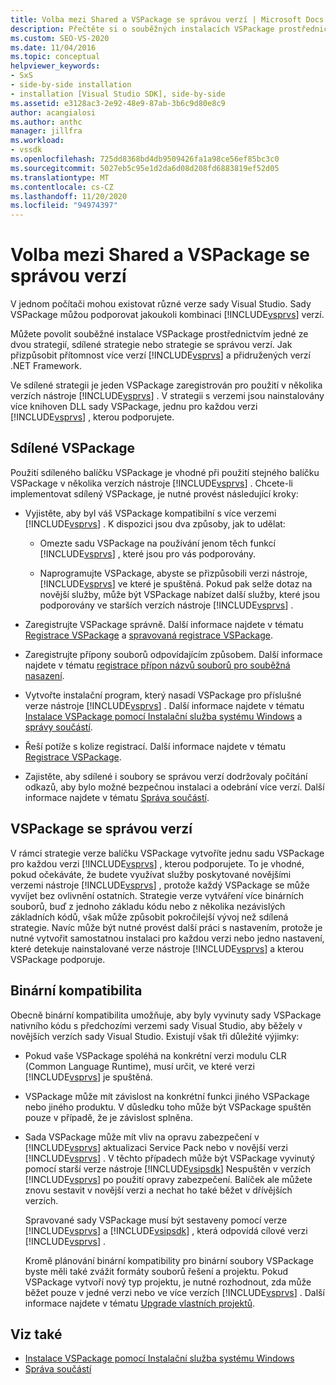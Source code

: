 ```yaml
---
title: Volba mezi Shared a VSPackage se správou verzí | Microsoft Docs
description: Přečtěte si o souběžných instalacích VSPackage prostřednictvím sdílených nebo verzí sady Visual Studio a .NET Framework.
ms.custom: SEO-VS-2020
ms.date: 11/04/2016
ms.topic: conceptual
helpviewer_keywords:
- SxS
- side-by-side installation
- installation [Visual Studio SDK], side-by-side
ms.assetid: e3128ac3-2e92-48e9-87ab-3b6c9d80e8c9
author: acangialosi
ms.author: anthc
manager: jillfra
ms.workload:
- vssdk
ms.openlocfilehash: 725dd8368bd4db9509426fa1a98ce56ef85bc3c0
ms.sourcegitcommit: 5027eb5c95e1d2da6d08d208fd6883819ef52d05
ms.translationtype: MT
ms.contentlocale: cs-CZ
ms.lasthandoff: 11/20/2020
ms.locfileid: "94974397"
---
```

# <a name="choose-between-shared-and-versioned-vspackages"></a>Volba mezi Shared a VSPackage se správou verzí
V jednom počítači mohou existovat různé verze sady Visual Studio. Sady VSPackage můžou podporovat jakoukoli kombinaci [!INCLUDE[vsprvs](../code-quality/includes/vsprvs_md.md)] verzí.

 Můžete povolit souběžné instalace VSPackage prostřednictvím jedné ze dvou strategií, sdílené strategie nebo strategie se správou verzí. Jak přizpůsobit přítomnost více verzí [!INCLUDE[vsprvs](../code-quality/includes/vsprvs_md.md)] a přidružených verzí .NET Framework.

 Ve sdílené strategii je jeden VSPackage zaregistrován pro použití v několika verzích nástroje [!INCLUDE[vsprvs](../code-quality/includes/vsprvs_md.md)] . V strategii s verzemi jsou nainstalovány více knihoven DLL sady VSPackage, jednu pro každou verzi [!INCLUDE[vsprvs](../code-quality/includes/vsprvs_md.md)] , kterou podporujete.

## <a name="shared-vspackages"></a>Sdílené VSPackage
 Použití sdíleného balíčku VSPackage je vhodné při použití stejného balíčku VSPackage v několika verzích nástroje [!INCLUDE[vsprvs](../code-quality/includes/vsprvs_md.md)] . Chcete-li implementovat sdílený VSPackage, je nutné provést následující kroky:

- Vyjistěte, aby byl váš VSPackage kompatibilní s více verzemi [!INCLUDE[vsprvs](../code-quality/includes/vsprvs_md.md)] . K dispozici jsou dva způsoby, jak to udělat:

  - Omezte sadu VSPackage na používání jenom těch funkcí [!INCLUDE[vsprvs](../code-quality/includes/vsprvs_md.md)] , které jsou pro vás podporovány.

  - Naprogramujte VSPackage, abyste se přizpůsobili verzi nástroje, [!INCLUDE[vsprvs](../code-quality/includes/vsprvs_md.md)] ve které je spuštěná. Pokud pak selže dotaz na novější služby, může být VSPackage nabízet další služby, které jsou podporovány ve starších verzích nástroje [!INCLUDE[vsprvs](../code-quality/includes/vsprvs_md.md)] .

- Zaregistrujte VSPackage správně. Další informace najdete v tématu [Registrace VSPackage](../extensibility/internals/vspackage-registration.md) a [spravovaná registrace VSPackage](/previous-versions/bb166783(v=vs.100)).

- Zaregistrujte přípony souborů odpovídajícím způsobem. Další informace najdete v tématu [registrace přípon názvů souborů pro souběžná nasazení](../extensibility/registering-file-name-extensions-for-side-by-side-deployments.md).

- Vytvořte instalační program, který nasadí VSPackage pro příslušné verze nástroje [!INCLUDE[vsprvs](../code-quality/includes/vsprvs_md.md)] . Další informace najdete v tématu [Instalace VSPackage pomocí Instalační služba systému Windows](../extensibility/internals/installing-vspackages-with-windows-installer.md) a [správy součástí](../extensibility/internals/component-management.md).

- Řeší potíže s kolize registrací. Další informace najdete v tématu [Registrace VSPackage](../extensibility/internals/vspackage-registration.md).

- Zajistěte, aby sdílené i soubory se správou verzí dodržovaly počítání odkazů, aby bylo možné bezpečnou instalaci a odebrání více verzí. Další informace najdete v tématu [Správa součástí](../extensibility/internals/component-management.md).

## <a name="versioned-vspackages"></a>VSPackage se správou verzí
 V rámci strategie verze balíčku VSPackage vytvoříte jednu sadu VSPackage pro každou verzi [!INCLUDE[vsprvs](../code-quality/includes/vsprvs_md.md)] , kterou podporujete. To je vhodné, pokud očekáváte, že budete využívat služby poskytované novějšími verzemi nástroje [!INCLUDE[vsprvs](../code-quality/includes/vsprvs_md.md)] , protože každý VSPackage se může vyvíjet bez ovlivnění ostatních. Strategie verze vytváření více binárních souborů, buď z jednoho základu kódu nebo z několika nezávislých základních kódů, však může způsobit pokročilejší vývoj než sdílená strategie. Navíc může být nutné provést další práci s nastavením, protože je nutné vytvořit samostatnou instalaci pro každou verzi nebo jedno nastavení, které detekuje nainstalované verze nástroje [!INCLUDE[vsprvs](../code-quality/includes/vsprvs_md.md)] a kterou VSPackage podporuje.

## <a name="binary-compatibility"></a>Binární kompatibilita
 Obecně binární kompatibilita umožňuje, aby byly vyvinuty sady VSPackage nativního kódu s předchozími verzemi sady Visual Studio, aby běžely v novějších verzích sady Visual Studio. Existují však tři důležité výjimky:

- Pokud vaše VSPackage spoléhá na konkrétní verzi modulu CLR (Common Language Runtime), musí určit, ve které verzi [!INCLUDE[vsprvs](../code-quality/includes/vsprvs_md.md)] je spuštěná.

- VSPackage může mít závislost na konkrétní funkci jiného VSPackage nebo jiného produktu. V důsledku toho může být VSPackage spuštěn pouze v případě, že je závislost splněna.

- Sada VSPackage může mít vliv na opravu zabezpečení v [!INCLUDE[vsprvs](../code-quality/includes/vsprvs_md.md)] aktualizaci Service Pack nebo v novější verzi [!INCLUDE[vsprvs](../code-quality/includes/vsprvs_md.md)] . V těchto případech může být VSPackage vyvinutý pomocí starší verze nástroje [!INCLUDE[vsipsdk](../extensibility/includes/vsipsdk_md.md)] Nespuštěn v verzích [!INCLUDE[vsprvs](../code-quality/includes/vsprvs_md.md)] po použití opravy zabezpečení. Balíček ale můžete znovu sestavit v novější verzi a nechat ho také běžet v dřívějších verzích.

  Spravované sady VSPackage musí být sestaveny pomocí verze [!INCLUDE[vsprvs](../code-quality/includes/vsprvs_md.md)] a [!INCLUDE[vsipsdk](../extensibility/includes/vsipsdk_md.md)] , která odpovídá cílové verzi [!INCLUDE[vsprvs](../code-quality/includes/vsprvs_md.md)] .

  Kromě plánování binární kompatibility pro binární soubory VSPackage byste měli také zvážit formáty souborů řešení a projektu. Pokud VSPackage vytvoří nový typ projektu, je nutné rozhodnout, zda může běžet pouze v jedné verzi nebo ve více verzích [!INCLUDE[vsprvs](../code-quality/includes/vsprvs_md.md)] . Další informace najdete v tématu [Upgrade vlastních projektů](../extensibility/internals/upgrading-projects.md#upgrading-custom-projects).

## <a name="see-also"></a>Viz také
- [Instalace VSPackage pomocí Instalační služba systému Windows](../extensibility/internals/installing-vspackages-with-windows-installer.md)
- [Správa součástí](../extensibility/internals/component-management.md)